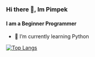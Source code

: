 ### Hi there 👋, Im Pimpek
#### I am a Beginner Programmer

- 🌱 I’m currently learning Python 

[![Top Langs](https://github-readme-stats.vercel.app/api/top-langs/?username=Pimpek01)](https://github.com/anuraghazra/github-readme-stats)

